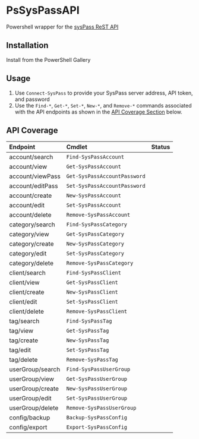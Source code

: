 # PsSysPassAPI
Powershell wrapper for the [sysPass ReST API](https://syspass-doc.readthedocs.io/en/3.1/application/api.html)

## Installation

Install from the PowerShell Gallery

## Usage

1. Use `Connect-SysPass` to provide your SysPass server address, API token, and password
2. Use the `Find-*`, `Get-*`, `Set-*`, `New-*`, and `Remove-*` commands associated with the API endpoints as shown in the [API Coverage Section](#api-coverage) below.

## API Coverage

| Endpoint         | Cmdlet                      | Status |
|:-----------------|:----------------------------|:------:|
| account/search   | `Find-SysPassAccount`         |   |
| account/view     | `Get-SysPassAccount`          |   |
| account/viewPass | `Get-SysPassAccountPassword`  |   |
| account/editPass | `Set-SysPassAccountPassword`  |   |
| account/create   | `New-SysPassAccount`          |   |
| account/edit     | `Set-SysPassAccount`          |   |
| account/delete   | `Remove-SysPassAccount`       |   |
| category/search  | `Find-SysPassCategory`        |   |
| category/view    | `Get-SysPassCategory`         |   |
| category/create  | `New-SysPassCategory`         |   |
| category/edit    | `Set-SysPassCategory`         |   |
| category/delete  | `Remove-SysPassCategory`      |   |
| client/search    | `Find-SysPassClient`          |   |
| client/view      | `Get-SysPassClient`           |   |
| client/create    | `New-SysPassClient`           |   |
| client/edit      | `Set-SysPassClient`           |   |
| client/delete    | `Remove-SysPassClient`        |   |
| tag/search       | `Find-SysPassTag`             |   |
| tag/view         | `Get-SysPassTag`              |   |
| tag/create       | `New-SysPassTag`              |   |
| tag/edit         | `Set-SysPassTag`              |   |
| tag/delete       | `Remove-SysPassTag`           |   |
| userGroup/search | `Find-SysPassUserGroup`       |   |
| userGroup/view   | `Get-SysPassUserGroup`        |   |
| userGroup/create | `New-SysPassUserGroup`        |   |
| userGroup/edit   | `Set-SysPassUserGroup`        |   |
| userGroup/delete | `Remove-SysPassUserGroup`     |   |
| config/backup    | `Backup-SysPassConfig`        |   |
| config/export    | `Export-SysPassConfig`        |   |
